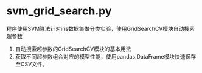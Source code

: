 # svm_grid_search.py

程序使用SVM算法针对iris数据集做分类实验，使用GridSearchCV模块自动搜索超参数

1. 自动搜索超参数的GridSearchCV模块的基本用法
2. 获取不同超参数组合对应的模型性能，使用pandas.DataFrame模块快速保存至CSV文件。
